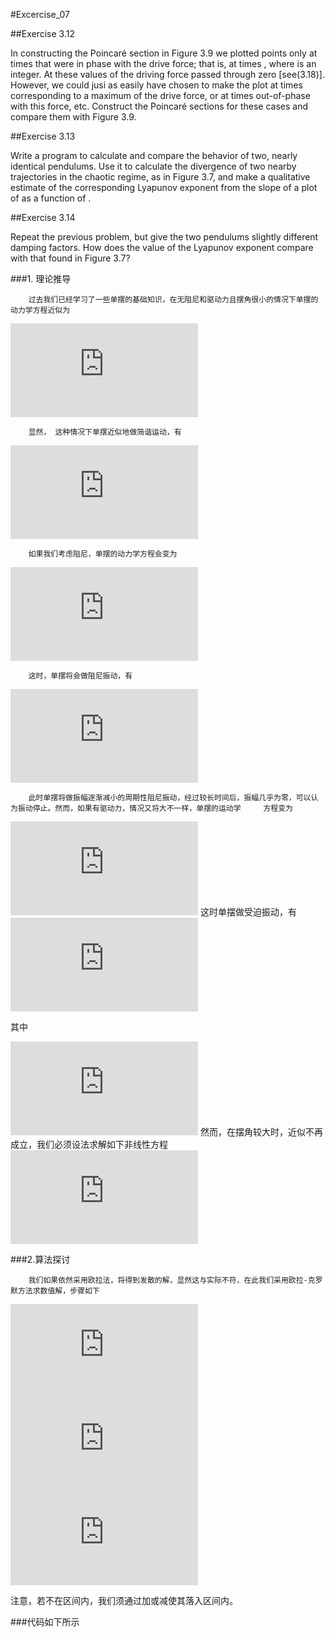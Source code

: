 #Excercise_07

##Exercise 3.12

In constructing the Poincaré section in Figure 3.9 we plotted points only at times that were in phase with the drive force; that is, at times , where  is an integer. At these values of  the driving force passed through zero [see(3.18)]. However, we could jusi as easily have chosen to make the plot at times corresponding to a maximum of the drive force, or at times out-of-phase with this force, etc. Construct the Poincaré sections for these cases and compare them with Figure 3.9.

##Exercise 3.13

Write a program to calculate and compare the behavior of two, nearly identical pendulums. Use it to calculate the divergence of two nearby trajectories in the chaotic regime, as in Figure 3.7, and make a qualitative estimate of the corresponding Lyapunov exponent from the slope of a plot of  as a function of  .

##Exercise 3.14

Repeat the previous problem, but give the two pendulums slightly different damping factors. How does the value of the Lyapunov exponent compare with that found in Figure 3.7?

###1. 理论推导

        过去我们已经学习了一些单摆的基础知识，在无阻尼和驱动力且摆角很小的情况下单摆的动力学方程近似为
![](http://latex.codecogs.com/gif.latex?%5Cfrac%7B%5Cmathrm%7Bd%7D%5E2%20%5Ctheta%20%7D%7B%5Cmathrm%7Bd%7D%20t%5E2%7D%3D-%5Cfrac%7Bg%7D%7Bl%7D%5Ccdot%20%5Ctheta)

        显然， 这种情况下单摆近似地做简谐运动，有
        
   ![](http://latex.codecogs.com/gif.latex?%5Ctheta%20%3D%5Ctheta%20o%20sin%28%5COmega%20t&plus;%5Cphi%20%29)

        如果我们考虑阻尼，单摆的动力学方程会变为
  ![](http://latex.codecogs.com/gif.latex?%5Cfrac%7B%5Cmathrm%7Bd%7D%5E2%20%5Ctheta%20%7D%7B%5Cmathrm%7Bd%7D%20t%5E2%7D%3D-%5Cfrac%7Bg%7D%7Bl%7D%5Ctheta%20-q%5Cfrac%7B%5Cmathrm%7Bd%7D%20%5Ctheta%20%7D%7B%5Cmathrm%7Bd%7D%20t%7D)

        这时，单摆将会做阻尼振动，有
  ![](http://latex.codecogs.com/gif.latex?%5Ctheta%20%28t%29%3D%20%7B%5Ctheta%20_%7B0%7D%7D%5Ccdot%20e%5E%7B-%5Cfrac%7Bqt%7D%7B2%7D%7Dsin%28%20%5Csqrt%7B%5COmega%20%5E%7B2%7D-%5Cfrac%7Bq%5E%7B2%7D%7D%7B4%7D%7Dt&plus;%5Cphi%20%29)

        此时单摆将做振幅逐渐减小的周期性阻尼振动，经过较长时间后，振幅几乎为零，可以认为振动停止。然而，如果有驱动力，情况又将大不一样，单摆的运动学     方程变为

![](http://latex.codecogs.com/gif.latex?%5Cfrac%7B%5Cmathrm%7Bd%7D%5E2%20%5Ctheta%20%7D%7B%5Cmathrm%7Bd%7D%20t%5E2%7D%3D-%5Cfrac%7Bg%7D%7Bl%7D%5Ctheta%20-q%5Cfrac%7B%5Cmathrm%7Bd%7D%20%5Ctheta%20%7D%7B%5Cmathrm%7Bd%7D%20t%7D&plus;F_%7BD%7Dsin%28%5COmega%20_%7BD%7Dt%29)
        这时单摆做受迫振动，有<br/>
      ![](http://latex.codecogs.com/gif.latex?%5Ctheta%20%28t%29%3D%5Ctheta%20_%7B0%7Dsin%28%5COmega%20_%7BD%7D&plus;%5Cphi%20%29)         

其中<br/>

  ![](http://latex.codecogs.com/gif.latex?%5Ctheta%20_%7B0%7D%3D%5Cfrac%7BF_%7BD%7D%7D%7B%5Csqrt%7B%28%5COmega%20%5E%7B2%7D-%5COmega%20_%7BD%7D%5E%7B2%7D%29%5E%7B2%7D&plus;q%28%5COmega%20_%7BD%7D%5E%7B2%7D%29%7D%7D)
        然而，在摆角较大时，近似不再成立，我们必须设法求解如下非线性方程<br/>
![](http://latex.codecogs.com/gif.latex?%5Cfrac%7B%5Cmathrm%7Bd%7D%5E2%20%5Ctheta%20%7D%7B%5Cmathrm%7Bd%7D%20t%5E2%7D%3D-%5Cfrac%7Bg%7D%7Bl%7Dsin%28%5Ctheta%20%29%20-q%5Cfrac%7B%5Cmathrm%7Bd%7D%20%5Ctheta%20%7D%7B%5Cmathrm%7Bd%7D%20t%7D&plus;F_%7BD%7Dsin%28%5COmega%20_%7BD%7Dt%29)

###2.算法探讨

        我们如果依然采用欧拉法，将得到发散的解，显然这与实际不符，在此我们采用欧拉-克罗默方法求数值解，步骤如下
![](http://latex.codecogs.com/gif.latex?%5Comega%20_%7Bi&plus;1%7D%3D%5Comega%20_%7Bi%7D-%5B%5Cfrac%7Bg%7D%7Bl%7Dsin%5Ctheta%20_%7Bi%7D-q%5Comega%20_%7Bi%7D&plus;F_%7BD%7Dsin%28%5COmega%20_%7BD%7Dt_%7Bi%7D%29%5D%5CDelta%20t)
![](http://latex.codecogs.com/gif.latex?%5Ctheta%20_%7Bi&plus;1%7D%3D%5Ctheta%20_%7Bi%7D&plus;%5Comega%20_%7Bi&plus;1%7D%5CDelta%20t)
![](http://latex.codecogs.com/gif.latex?t_%7Bi&plus;1%7D%3Dt_%7Bi%7D&plus;%5CDelta%20t)

注意，若不在区间内，我们须通过加或减使其落入区间内。

###代码如下所示
